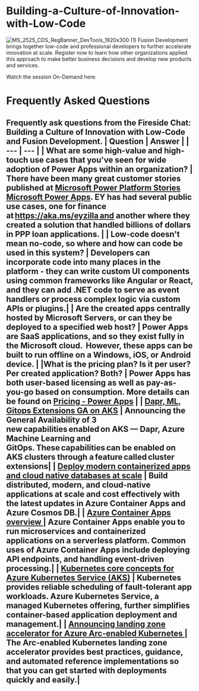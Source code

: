 # Building-a-Culture-of-Innovation-with-Low-Code
![MS_2525_CDS_RegBanner_DevTools_1920x300 (1)](https://user-images.githubusercontent.com/107423518/180083692-13dcdf47-0f75-4aaf-b50e-5d037f611206.jpg)
Fusion Development brings together low-code and professional developers to further accelerate innovation at scale. Register now to learn how other organizations applied this approach to make better business decisions and develop new products and services. 

Watch the session On-Demand here.

# Frequently Asked Questions
Frequently ask questions from the Fireside Chat: Building a Culture of Innovation with Low-Code and Fusion Development.
| Question | Answer |
| --- | --- | 
| What are some high-value and high-touch use cases that you've seen for wide adoption of Power Apps within an organization?  | There have been many great customer stories published at [Microsoft Power Platform Stories Microsoft Power Apps](https://powerapps.microsoft.com/en-us/blog/power-platform-stories/). EY has had several public use cases, one for finance at https://aka.ms/eyzilla and another where they created a solution that handled billions of dollars in PPP loan applications. |
| Low-code doesn't mean no-code, so where and how can code be used in this system? | Developers can incorporate code into many places in the platform - they can write custom UI components using common frameworks like Angular or React, and they can add .NET code to serve as event handlers or process complex logic via custom APIs or plugins.|
| Are the created apps centrally hosted by Microsoft Servers, or can they be deployed to a specified web host? | Power Apps are SaaS applications, and so they exist fully in the Microsoft cloud.  However, these apps can be built to run offline on a Windows, iOS, or Android device. |
|What is the pricing plan? Is it per user? Per created application? Both? | Power Apps has both user-based licensing as well as pay-as-you-go based on consumption. More details can be found on [Pricing - Power Apps](https://powerapps.microsoft.com/en-us/pricing/) |
| [Dapr, ML, Gitops Extensions GA on AKS](https://aka.ms/devcal_july2023_09) | Announcing the General Availability of 3 new capabilities enabled on AKS — Dapr, Azure Machine Learning and GitOps. These capabilities can be enabled on AKS clusters through a feature called cluster extensions|
| [Deploy modern containerized apps and cloud native databases at scale](https://aka.ms/devcal_july2023_02) | Build distributed, modern, and cloud-native applications at scale and cost effectively with the latest updates in Azure Container Apps and Azure Cosmos DB.|
| [Azure Container Apps overview ](https://aka.ms/devcal_july2023_04) | Azure Container Apps enable you to run microservices and containerized applications on a serverless platform. Common uses of Azure Container Apps include deploying API endpoints, and handling event-driven processing.| 
| [Kubernetes core concepts for Azure Kubernetes Service (AKS)](https://aka.ms/devcal_july2023_06) | Kubernetes provides reliable scheduling of fault-tolerant app workloads. Azure Kubernetes Service, a managed Kubernetes offering, further simplifies container-based application deployment and management.| 
| [Announcing landing zone accelerator for Azure Arc-enabled Kubernetes ](https://aka.ms/devcal_july2023_08) | The Arc-enabled Kubernetes landing zone accelerator provides best practices, guidance, and automated reference implementations so that you can get started with deployments quickly and easily.|
---
